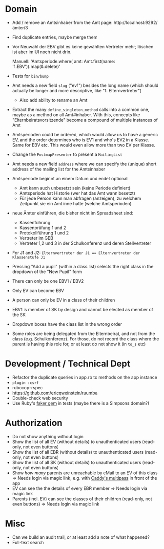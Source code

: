 # Domain

* Add / remove an Amtsinhaber from the Amt page: http://localhost:9292/ämter/3
* Find duplicate entries, maybe merge them
* Vor Neuwahl der EBV gibt es keine gewählten Vertreter mehr; löschen ist aber im UI noch nicht drin.

  Manuell: 'Amtsperiode.where( amt: Amt.first(name: '1.EBV')).map(&:delete)'

* Tests for `bin/bump`
* Amt needs a new field `slug` ("ev1") besides the long name (which should actually be longer and more descriptive, like "1. Elternvertreter")
  - Also add ability to rename an Amt
* Extract the many `define_singleton_method` calls into a common one, maybe as a method on all Amt#inhaber. With this, concepts like "Elternbeiratsvorsitzende" become a compound of multiple instances of Amt
* Amtsperioden could be ordered, which would allow us to have a generic EV, and the order determines who is EV1 and who's EV2 in a Klasse. Same for EBV etc. This would even allow more than two EV per Klasse.
* Change the `PostmapPresenter` to present a `MailingList`
* Amt needs a new field `address` where we can specify the (unique) short address of the mailing list for the Amtsinhaber
* Amtsperiode beginnt an einem Datum und endet optional
  - Amt kann auch unbesetzt sein (keine Periode definiert)
  - Amtsperiode hat Historie (wer hat das Amt wann besetzt)
  - Für jede Person kann man abfragen (anzeigen), zu welchem Zeitpunkt sie ein Amt inne hatte (welche Amtsperioden)
* neue Ämter einführen, die bisher nicht im Spreadsheet sind:
  - Kassenführung
  - Kassenprüfung 1 und 2
  - Protokollführung 1 und 2
  - Vertreter im GEB
  - Vertreter 1,2 und 3 in der Schulkonferenz und deren Stellvertreter
* For J1 and J2: `Elternvertreter der J1 == Elternvertreter der Klassenstufe J1`
* Pressing "Add a pupil" (within a class list) selects the right class in the dropdown of the "New Pupil" form
* There can only be one EBV1 / EBV2
* Only EV can become EBV
* A person can only be EV in a class of their children
* EBV1 is member of SK by design and cannot be elected as member of the SK
* Dropdown boxes have the class list in the wrong order
* Some roles are being delegated from the Elternbeirat, and not from the class (e.g. Schulkonferenz). For those, do not record the class where the parent is having this role for, or at least do not show it (in `to_s` etc)

# Development / Technical Dept

* Refactor the duplicate queries in app.rb to methods on the app instance
* `plugin :csrf`
* rubocop-rspec
* https://github.com/ericqweinstein/ruumba
* Double-check web security
* Use Ruby's [faker gem](https://github.com/stympy/faker) in tests (maybe there is a Simpsons domain?)

# Authorization

* Do not show anything without login
* Show the list of all EV (without details) to unauthenticated users (read-only, not even buttons)
* Show the list of all EBR (without details) to unauthenticated users (read-only, not even buttons)
* Show the list of all SK (without details) to unauthenticated users (read-only, not even buttons)
* Show _how many_ parents are unreachable by eMail to an EV of this class
  => Needs login via magic link, e.g. with [Caddy's multipass](https://github.com/namsral/multipass) in front of the app
* EV can see the the details of every EBR member
  => Needs login via magic link
* Parents (incl. EV) can see the classes of their children (read-only, not even buttons)
  => Needs login via magic link

# Misc

* Can we build an audit trail, or at least add a note of what happened?
* Full-text search
